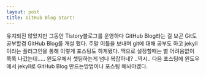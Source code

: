 ```yaml
---
layout: post
title: GitHub Blog Start!
---
```


유지되진 않았지만 그동안 Tistory블로그를 운영하다 GitHub Blog라는 걸 보곤 Git도 공부할겸 
GitHub Blog를 개설 했다.
주말 이틀을 보내며 git에 대해 공부도 하고 jekyll 이라는 플러그인을 통해 이렇게 포스팅도 하게됐다.
맥으로 설정할때는 별 어려움없이 쭉쭉 나갔는데..... 윈도우에서 셋팅하는게 넘나 복잡하네? ..역시..
다음 포스팅에 윈도우에서 jekyll로 GitHub Blog 만드는방법이나 포스팅 해놔야겠다.

